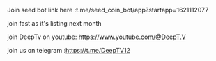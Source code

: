 Join seed bot link here :t.me/seed_coin_bot/app?startapp=1621112077

join fast as it's listing next month

join DeepTv on youtube:
https://www.youtube.com/@DeepT.V

join us on telegram :https://t.me/DeepTV12
